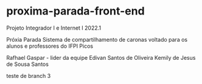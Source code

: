 # proxima-parada-front-end
Projeto Integrador I e Internet I 2022.1

Próxia Parada 
Sistema de compartilhamento de caronas voltado para os alunos e professores do IFPI Picos

Rafhael Gaspar - lider da equipe
Edivan Santos de Oliveira 
Kemily de Jesus de Sousa Santos

teste de branch 3